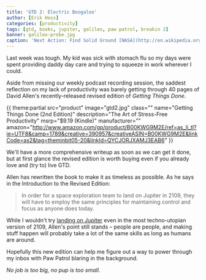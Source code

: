 ```yaml
---
title: 'GTD 2: Electric Boogaloo'
author: [Erik Hess]
categories: [productivity]
tags: [gtd, books, jupiter, galileo, paw patrol, breakin 2]
banner: galileo-probe.jpg
caption: 'Next Action: Find Solid Ground [NASA](http://en.wikipedia.org/wiki/File:Parachute_deployment.jpeg)'
---
```


Last week was tough. My kid was sick with stomach flu so my days were spent providing daddy day care and trying to squeeze in work wherever I could.

Aside from missing our weekly podcast recording session, the saddest reflection on my lack of productivity was barely getting through 40 pages of David Allen's recently-released revised edition of *Getting Things Done*.

{{ theme:partial src="product" image="gtd2.jpg" class="" name="Getting Things Done (2nd Edition)" description="The Art of Stress-Free Productivity" msrp="$9.19 (Kindle)" manufacturer="" amazon="http://www.amazon.com/gp/product/B00KWG9M2E/ref=as_li_tl?ie=UTF8&camp=1789&creative=390957&creativeASIN=B00KWG9M2E&linkCode=as2&tag=theminbit05-20&linkId=QYCJORJXAMJ3EAB6" }}

We'll have a more comprehensive writeup as soon as we can get it done, but at first glance the revised edition is worth buying even if you already love and (try to) live GTD.  

Allen has rewritten the book to make it as timeless as possible. As he says in the Introduction to the Revised Edition:

> In order for a space exploration team to land on Jupiter in 2109, they will have to employ the same principles for maintaining control and focus as anyone does today.

While I wouldn't try [landing on Jupiter](http://en.wikipedia.org/wiki/Galileo_(spacecraft)#Galileo_Probe) even in the most techno-utopian version of 2109, Allen's point still stands &ndash; people are people, and making stuff happen will probably take a lot of the same skills as long as humans are around.

Hopefully this new edition can help me figure out a way to power through my inbox with Paw Patrol blaring in the background.

*No job is too big, no pup is too small.*
